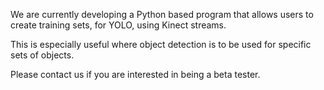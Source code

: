 We are currently developing a Python based program that allows users to create training sets, for YOLO, using Kinect streams.

This is especially useful where object detection is to be used for specific sets of objects. 

Please contact us if you are interested in being a beta tester.
